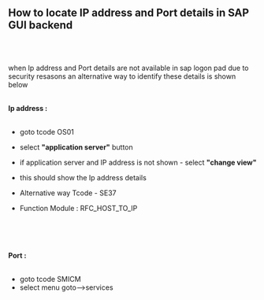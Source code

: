 ## How to locate IP address and Port details in SAP GUI backend

</br></br>

when Ip address and Port details are not available in sap logon pad due to security resasons an alternative way to identify these details is shown below 
</br></br>

**Ip address :**
</br></br>

 
- goto tcode OS01 
- select **"application server"** button
- if application server and IP address is not shown - select **"change view"** 
- this should show the Ip address details  

- Alternative way Tcode - SE37 
- Function Module : RFC_HOST_TO_IP

</br></br>
</br>

**Port :**
</br></br>

 
- goto tcode SMICM 
- select menu goto-->services 
